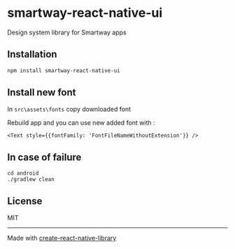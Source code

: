 # smartway-react-native-ui

Design system library for Smartway apps

## Installation

```sh
npm install smartway-react-native-ui
```

## Install new font

In `src\assets\fonts` copy downloaded font

Rebuild app and you can use new added font with :

```
<Text style={{fontFamily: 'FontFileNameWithoutExtension'}} />
```
## In case of failure

```
cd android
./gradlew clean
```

## License

MIT

---

Made with [create-react-native-library](https://github.com/callstack/react-native-builder-bob)
